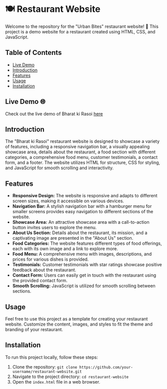 # 🍽️ Restaurant Website

Welcome to the repository for the "Urban Bites" restaurant website! 🎉 This project is a demo website for a restaurant created using HTML, CSS, and JavaScript.

## Table of Contents

- [Live Demo](#live-demo)
- [Introduction](#introduction)
- [Features](#features)
- [Usage](#usage)
- [Installation](#installation)

## Live Demo 🌐

Check out the live demo of Bharat ki Rasoi [here](https://sakshamtalwarr.github.io/Bharat-ki-Rasoi/)

## Introduction

The "Bharat ki Rasoi" restaurant website is designed to showcase a variety of features, including a responsive navigation bar, a visually appealing showcase area, details about the restaurant, a food section with different categories, a comprehensive food menu, customer testimonials, a contact form, and a footer. The website utilizes HTML for structure, CSS for styling, and JavaScript for smooth scrolling and interactivity.

## Features

- **Responsive Design:** The website is responsive and adapts to different screen sizes, making it accessible on various devices.
- **Navigation Bar:** A stylish navigation bar with a hamburger menu for smaller screens provides easy navigation to different sections of the website.
- **Showcase Area:** An attractive showcase area with a call-to-action button invites users to explore the menu.
- **About Us Section:** Details about the restaurant, its mission, and a captivating image are presented in the "About Us" section.
- **Food Categories:** The website features different types of food offerings, each with its own image and a link to explore more.
- **Food Menu:** A comprehensive menu with images, descriptions, and prices for various dishes is provided.
- **Testimonials:** Customer testimonials with star ratings showcase positive feedback about the restaurant.
- **Contact Form:** Users can easily get in touch with the restaurant using the provided contact form.
- **Smooth Scrolling:** JavaScript is utilized for smooth scrolling between sections.

## Usage

Feel free to use this project as a template for creating your restaurant website. Customize the content, images, and styles to fit the theme and branding of your restaurant.

## Installation

To run this project locally, follow these steps:

1. Clone the repository: `git clone https://github.com/your-username/restaurant-website.git`
2. Navigate to the project directory: `cd restaurant-website`
3. Open the `index.html` file in a web browser.
